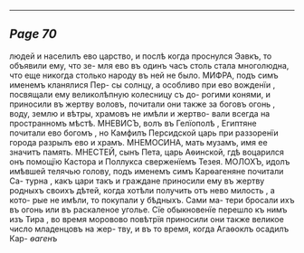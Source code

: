 

---
*Page 70*
---

людей и населилъ ево царство, и послѣ когда проснулся Эавкъ, то объявили ему, что зе- мля ево въ одинъ часъ столь стала многолюдна, что еще никогда столько народу въ ней не было.
МИФРА, подъ симъ именемъ кланялися Пер- сы солнцу, а особливо при ево вожденїи , посвящали ему великолѣпную колесницу съ до- рогими конями, и приносили въ жертву воловъ, почитали они также за боговъ огонь , воду, землю и вѣтры, храмовъ не имѣли и жертво- вали всегда на пространномъ мѣстѣ.
МНЕВИСЪ, волъ въ Гелїополѣ , Египтяне почитали ево богомъ , но Камфилъ Персидской царь при раззоренїи города разрылъ ево и храмъ.
МНЕМОСИНА, мать музамъ, имя ее значитъ память.
МНЕСТЕЙ, сынъ Пета, царь Аѳинской, гдѣ воцарился онъ помощїю Кастора и Поллукса сверженїемъ Тезея.
МОЛОХЪ, идолъ имѣвшей телячью голову, подъ именемъ симъ Карѳагеняне почитали Са- турна , какъ цари такъ и граждане приносили ему въ жертву родныхъ своихъ дѣтей, когда хотѣли получить отъ нево милость , а кото- рые не имѣли, то покупали у бѣдныхъ. Сами ма- тери бросали ихъ въ огонь или въ раскаленое уголье. Сїе обыкновенїе перешло къ нимъ изъ Тира , во время моровово повѣтрїя приносили они также великое число младенцовъ на жер- тву, и въ то время, когда Агаѳоклъ осадилъ Кар-
*ѳагенъ*